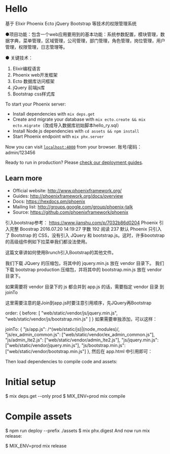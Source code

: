 # Hello
基于
Elixir
 Phoenix
 Ecto
 jQuery
 Bootstrap 等技术的权限管理系统
 
 ●项目功能：包含一个web应用要用到的基本功能：系统参数配置，模块管理，数据字典，菜单管理，区域管理，公司管理，部门管理，角色管理，岗位管理，用户管理，权限管理，日志管理等。

● 关键技术：
1. Elixir编程语言
2.  Phoenix web开发框架
3.  Ecto 数据库访问框架
4.  jQuery 前端js库
5.  Bootstrap css样式库


To start your Phoenix server:

  * Install dependencies with `mix deps.get`
  * Create and migrate your database with `mix ecto.create && mix ecto.migrate`（改成导入数据库初始脚本hello_ry.sql）
  * Install Node.js dependencies with `cd assets && npm install`
  * Start Phoenix endpoint with `mix phx.server`

Now you can visit [`localhost:4000`](http://localhost:4000) from your browser. 账号/密码：admin/123456

Ready to run in production? Please [check our deployment guides](http://www.phoenixframework.org/docs/deployment).

## Learn more

  * Official website: http://www.phoenixframework.org/
  * Guides: http://phoenixframework.org/docs/overview
  * Docs: https://hexdocs.pm/phoenix
  * Mailing list: http://groups.google.com/group/phoenix-talk
  * Source: https://github.com/phoenixframework/phoenix

引入bootstrap参考：
https://www.jianshu.com/p/7032b86d0204
Phoenix 引入完整 Boostrap
2016.07.20 14:19:27
字数 192
阅读 237
默认 Phoenix 只引入了 Bootstrap 的 CSS，没有引入 JQuery 和 bootstrap.js。这时，许多bootstrap的高级组件例如下拉菜单我们都没法使用。

这篇文章讲如何使用Brunch引入Bootstrap的其他文件。

我们下载 JQuery 的压缩包，将其中的 jquery.min.js 放在 vendor 目录下。
我们下载 bootstrap production 压缩包，并将其中的 bootstrap.min.js 放在 vendor 目录下。

如果需要将 vendor 目录下的 js 都合并到 app.js 的话，需要指定 vendor 目录
到 joinTo

这里需要注意的是Join到app.js时要注意引用顺序，先JQuery再Bootstrap

order: {
  before: [
    "web/static/vendor/js/jquery.min.js",
    "web/static/vendor/js/bootstrap.min.js"
  ]
}
如果需要单独添加，可以这样：

joinTo: {
    "js/app.js": /^(web\/static\/js)|(node_modules)/,
    "js/ex_admin_common.js": ["web/static/vendor/ex_admin_common.js"],
    "js/admin_lte2.js": ["web/static/vendor/admin_lte2.js"],
    "js/jquery.min.js": ["web/static/vendor/jquery.min.js"],
    "js/bootstrap.min.js": ["web/static/vendor/bootstrap.min.js"]
},
然后在 app.html 中引用即可：

<script src="<%= static_path(@conn, "/js/jquery.min.js") %>"></script>
<script src="<%= static_path(@conn, "/js/bootstrap.min.js") %>"></script>
<script src="<%= static_path(@conn, "/js/app.js") %>"></script>


Then load dependencies to compile code and assets:

# Initial setup
$ mix deps.get --only prod
$ MIX_ENV=prod mix compile

# Compile assets
$ npm run deploy --prefix ./assets
$ mix phx.digest
And now run mix release:

$ MIX_ENV=prod mix release
